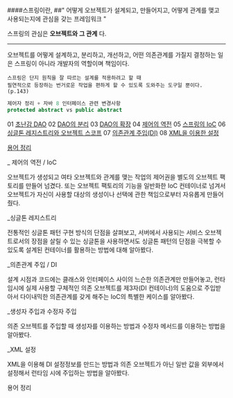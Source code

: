 ####스프링이란,
##" 어떻게 오브젝트가 설계되고, 만들어지고, 어떻게 관계를 맺고 사용되는지에 관심을 갖는 프레임워크 "

스프링의 관심은 **오브젝트와 그 관계** 다.

---
오브젝트를 어떻게 설계하고, 분리하고, 개선하고, 어떤 의존관계를 가질지 결정하는 일은
스프링이 아니라 개발자의 역할이며 책임이다.

```
스프링은 단지 원칙을 잘 따르는 설계를 적용하려고 할 때
필연적으로 등장하는 번거로운 작업을 편하게 할 수 있도록 도와주는 도구일 뿐이다. (p.143)
```
```Java
제어자 정리 + 자바 8 인터페이스 관련 변경사항
protected abstract vs public abstract
```
01 [초난감 DAO](01.md)
02 [DAO의 분리](02.md)
03 [DAO의 확장](03.md)
04 [제어의 역전](04.md)
05 [스프링의 IoC](05.md)
06 [싱글톤 레지스트리와 오브젝트 스코프](06.md)
07 [의존관계 주입(DI)](07.md)
08 [XML을 이용한 설정](08.md)

[용어 정리](keyword.md)

_ 제어의 역전 / IoC

오브젝트가 생성되고 여타 오브젝트와 관계를 맺는 작업의 제어권을 별도의 오브젝트 팩토리를 만들어 넘겼다.
또는 오브젝트 팩토리의 기능을 일반화한 IoC 컨테이너로 넘겨서 오브젝트가 자신이 사용할 대상의 생성이나 선택에 관한 책임으로부터
자유롭게 만들어줬다.

_싱글톤 레지스트리

전통적인 싱글톤 패턴 구현 방식의 단점을 살펴보고, 서버에서 사용되는 서비스 오브젝트로서의 장점을 살릴 수 있는 싱글톤을
사용하면서도 싱글톤 패턴의 단점을 극복할 수 있도록 설계된 컨테이너를 활용하는 방법에 대해 알아봤다.

_의존관계 주입 / DI

설계 시점과 코드에는 클래스와 인터페이스 사이의 느슨한 의존관계만 만들어놓고, 런타임시에 실제 사용할 구체적인 의존 오브젝트를 제3자(DI 컨테이너)의 도움으로 주입받아서 다이내믹한 의존관계를 갖게 해주는 IoC의 특별한 케이스를 알아봤다.

_생성자 주입과 수정자 주입

의존 오브젝트를 주입할 때 생성자를 이용하는 방법과 수정자 메서드를 이용하는 방법을 알아봤다.

_XML 설정

XML을 이용해 DI 설정정보를 만드는 방법과 의존 오브젝트가 아닌 일반 값을 외부에서 설정해서 런타임 시에 주입하는 방법을 알아봤다.

용어 정리
